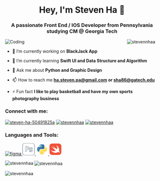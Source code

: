 <h1 align="center">Hey, I'm Steven Ha 👋</h1>
<h3 align="center">A passionate Front End / IOS Developer from Pennsylvania studying CM @ Georgia Tech</h3>
<img algin = "right" alt = "Coding" width = "400" src="https://camo.githubusercontent.com/8a9c7f854df987a0b488caf7b4ca6fb56e368e1a0b85602574da94c19d1c2d2e/68747470733a2f2f70687973696373677572756b756c2e66696c65732e776f726470726573732e636f6d2f323031392f30322f6368617261637465722d312e676966"


<p align="left"> <img src="https://komarev.com/ghpvc/?username=stevennhaa&label=Profile%20views&color=0e75b6&style=flat" alt="stevennhaa" /> </p>

- 🔭 I’m currently working on **BlackJack App**

- 🌱 I’m currently learning **Swift UI and Data Structure and Algorithm**

- 💬 Ask me about **Python and Graphic Design**

- 📫 How to reach me **ha.steven.pa@gmail.com or sha86@gatech.edu**

- ⚡ Fun fact **I like to play basketball and have my own sports photography business**

<h3 align="left">Connect with me:</h3>
<p align="left">
<a href="https://linkedin.com/in/steven-ha-50491825a" target="blank"><img align="center" src="https://raw.githubusercontent.com/rahuldkjain/github-profile-readme-generator/master/src/images/icons/Social/linked-in-alt.svg" alt="steven-ha-50491825a" height="30" width="40" /></a>
<a href="https://instagram.com/stevennhaa" target="blank"><img align="center" src="https://raw.githubusercontent.com/rahuldkjain/github-profile-readme-generator/master/src/images/icons/Social/instagram.svg" alt="stevennhaa" height="30" width="40" /></a>
<a href="https://www.leetcode.com/stevennhaa" target="blank"><img align="center" src="https://raw.githubusercontent.com/rahuldkjain/github-profile-readme-generator/master/src/images/icons/Social/leet-code.svg" alt="stevennhaa" height="30" width="40" /></a>
</p>

<h3 align="left">Languages and Tools:</h3>
<p align="left"> <a href="https://www.figma.com/" target="_blank" rel="noreferrer"> <img src="https://www.vectorlogo.zone/logos/figma/figma-icon.svg" alt="figma" width="40" height="40"/> </a> <a href="https://www.photoshop.com/en" target="_blank" rel="noreferrer"> <img src="https://raw.githubusercontent.com/devicons/devicon/master/icons/photoshop/photoshop-line.svg" alt="photoshop" width="40" height="40"/> </a> <a href="https://www.python.org" target="_blank" rel="noreferrer"> <img src="https://raw.githubusercontent.com/devicons/devicon/master/icons/python/python-original.svg" alt="python" width="40" height="40"/> </a> <a href="https://developer.apple.com/swift/" target="_blank" rel="noreferrer"> <img src="https://raw.githubusercontent.com/devicons/devicon/master/icons/swift/swift-original.svg" alt="swift" width="40" height="40"/> </a> </p>

<p><img align="left" src="https://github-readme-stats.vercel.app/api/top-langs?username=stevennhaa&show_icons=true&locale=en&layout=compact" alt="stevennhaa" /></p>

<p>&nbsp;<img align="center" src="https://github-readme-stats.vercel.app/api?username=stevennhaa&show_icons=true&locale=en" alt="stevennhaa" /></p>

<p><img align="center" src="https://github-readme-streak-stats.herokuapp.com/?user=stevennhaa&" alt="stevennhaa" /></p>
